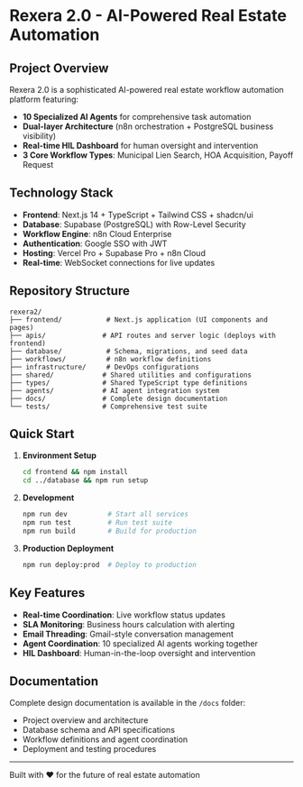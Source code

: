 # Rexera 2.0 - AI-Powered Real Estate Automation

## Project Overview

Rexera 2.0 is a sophisticated AI-powered real estate workflow automation platform featuring:

- **10 Specialized AI Agents** for comprehensive task automation
- **Dual-layer Architecture** (n8n orchestration + PostgreSQL business visibility)
- **Real-time HIL Dashboard** for human oversight and intervention
- **3 Core Workflow Types**: Municipal Lien Search, HOA Acquisition, Payoff Request

## Technology Stack

- **Frontend**: Next.js 14 + TypeScript + Tailwind CSS + shadcn/ui
- **Database**: Supabase (PostgreSQL) with Row-Level Security
- **Workflow Engine**: n8n Cloud Enterprise
- **Authentication**: Google SSO with JWT
- **Hosting**: Vercel Pro + Supabase Pro + n8n Cloud
- **Real-time**: WebSocket connections for live updates

## Repository Structure

```
rexera2/
├── frontend/           # Next.js application (UI components and pages)
├── apis/              # API routes and server logic (deploys with frontend)
├── database/           # Schema, migrations, and seed data
├── workflows/          # n8n workflow definitions
├── infrastructure/     # DevOps configurations
├── shared/            # Shared utilities and configurations
├── types/             # Shared TypeScript type definitions
├── agents/            # AI agent integration system
├── docs/              # Complete design documentation
└── tests/             # Comprehensive test suite
```

## Quick Start

1. **Environment Setup**
   ```bash
   cd frontend && npm install
   cd ../database && npm run setup
   ```

2. **Development**
   ```bash
   npm run dev          # Start all services
   npm run test         # Run test suite
   npm run build        # Build for production
   ```

3. **Production Deployment**
   ```bash
   npm run deploy:prod  # Deploy to production
   ```

## Key Features

- **Real-time Coordination**: Live workflow status updates
- **SLA Monitoring**: Business hours calculation with alerting
- **Email Threading**: Gmail-style conversation management
- **Agent Coordination**: 10 specialized AI agents working together
- **HIL Dashboard**: Human-in-the-loop oversight and intervention

## Documentation

Complete design documentation is available in the `/docs` folder:
- Project overview and architecture
- Database schema and API specifications
- Workflow definitions and agent coordination
- Deployment and testing procedures

---

Built with ❤️ for the future of real estate automation